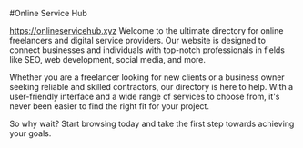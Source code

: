 #Online Service Hub

https://onlineservicehub.xyz
Welcome to the ultimate directory for online freelancers and digital service providers. Our website is designed to connect businesses and individuals with top-notch professionals in fields like SEO, web development, social media, and more.

Whether you are a freelancer looking for new clients or a business owner seeking reliable and skilled contractors, our directory is here to help. With a user-friendly interface and a wide range of services to choose from, it's never been easier to find the right fit for your project.

So why wait? Start browsing today and take the first step towards achieving your goals.
